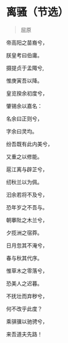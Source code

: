 # 离骚（节选）
> 屈原

帝高阳之苗裔兮，

朕皇考曰伯庸。

摄提贞于孟陬兮,

惟庚寅吾以降。

皇览揆余初度兮，

肇锡余以嘉名：

名余曰正则兮，

字余曰灵均。

纷吾既有此内美兮，

又重之以修能。

扈江离与辟芷兮，

纫秋兰以为佩。

汩余若将不及兮，

恐年岁之不吾与。

朝搴阰之木兰兮，

夕揽洲之宿莽。

日月忽其不淹兮，

春与秋其代序。

惟草木之零落兮，

恐美人之迟暮。

不抚壮而弃秽兮，

何不改乎此度？

乘骐骥以驰骋兮，

来吾道夫先路！